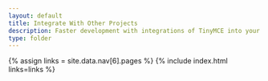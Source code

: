 ```yaml
---
layout: default
title: Integrate With Other Projects
description: Faster development with integrations of TinyMCE into your favorite framework or CMS.
type: folder
---
```

{% assign links = site.data.nav[6].pages %}
{% include index.html links=links %}
